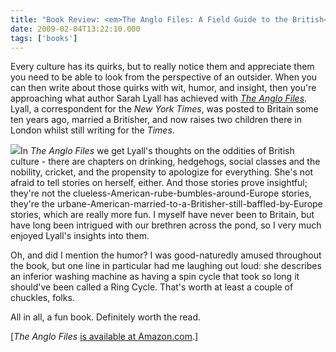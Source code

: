 ```yaml
---
title: "Book Review: <em>The Anglo Files: A Field Guide to the British</em> by Sarah Lyall"
date: 2009-02-04T13:22:10.000
tags: ['books']
---
```


Every culture has its quirks, but to really notice them and appreciate them you need to be able to look from the perspective of an outsider. When you can then write about those quirks with wit, humor, and insight, then you're approaching what author Sarah Lyall has achieved with _[The Anglo Files](http://www.amazon.com/Anglo-Files-Field-Guide-British/dp/0393058468%3FSubscriptionId%3D02E5W5871AJF7PMMMS82%26tag%3Dscifirev-20%26linkCode%3Dxm2%26camp%3D2025%26creative%3D165953%26creativeASIN%3D0393058468)_. Lyall, a correspondent for the _New York Times_, was posted to Britain some ten years ago, married a Britisher, and now raises two children there in London whilst still writing for the _Times_.

[![](http://ecx.images-amazon.com/images/I/41-G6cH4JAL._SL160_.jpg)](http://www.amazon.com/Anglo-Files-Field-Guide-British/dp/0393058468%3FSubscriptionId%3D02E5W5871AJF7PMMMS82%26tag%3Dscifirev-20%26linkCode%3Dxm2%26camp%3D2025%26creative%3D165953%26creativeASIN%3D0393058468)In _The Anglo Files_ we get Lyall's thoughts on the oddities of British culture - there are chapters on drinking, hedgehogs, social classes and the nobility, cricket, and the propensity to apologize for everything. She's not afraid to tell stories on herself, either. And those stories prove insightful; they're not the clueless-American-rube-bumbles-around-Europe stories, they're the urbane-American-married-to-a-Britisher-still-baffled-by-Europe stories, which are really more fun. I myself have never been to Britain, but have long been intrigued with our brethren across the pond, so I very much enjoyed Lyall's insights into them.

Oh, and did I mention the humor? I was good-naturedly amused throughout the book, but one line in particular had me laughing out loud: she describes an inferior washing machine as having a spin cycle that took so long it should've been called a Ring Cycle. That's worth at least a couple of chuckles, folks.

All in all, a fun book. Definitely worth the read.

\[_The Anglo Files_ [is available at Amazon.com](http://www.amazon.com/Anglo-Files-Field-Guide-British/dp/0393058468%3FSubscriptionId%3D02E5W5871AJF7PMMMS82%26tag%3Dscifirev-20%26linkCode%3Dxm2%26camp%3D2025%26creative%3D165953%26creativeASIN%3D0393058468).\]
